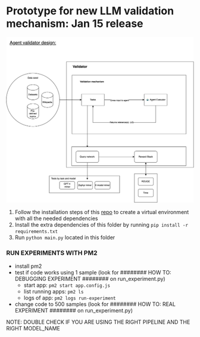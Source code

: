 
# Prototype for new LLM validation mechanism: Jan 15 release

![next-release-diagram](assets/next-release-diagram.png)

1. Follow the installation steps of this [repo]('../README.md') to create a virtual environment with all the needed dependencies
2. Install the extra dependencies of this folder by running `pip install -r requirements.txt`
3. Run `python main.py` located in this folder



### RUN EXPERIMENTS WITH PM2
- install pm2
- test if code works using 1 sample (look for ######## HOW TO: DEBUGGING EXPERIMENT  ######## on run_experiment.py)
  - start app: `pm2 start app.config.js`
  - list running apps: `pm2 ls `
  - logs of app: `pm2 logs run-experiment`
- change code to 500 samples (look for ######## HOW TO: REAL EXPERIMENT ######## on run_experiment.py)

NOTE: DOUBLE CHECK IF YOU ARE USING THE RIGHT PIPELINE AND THE RIGHT MODEL_NAME